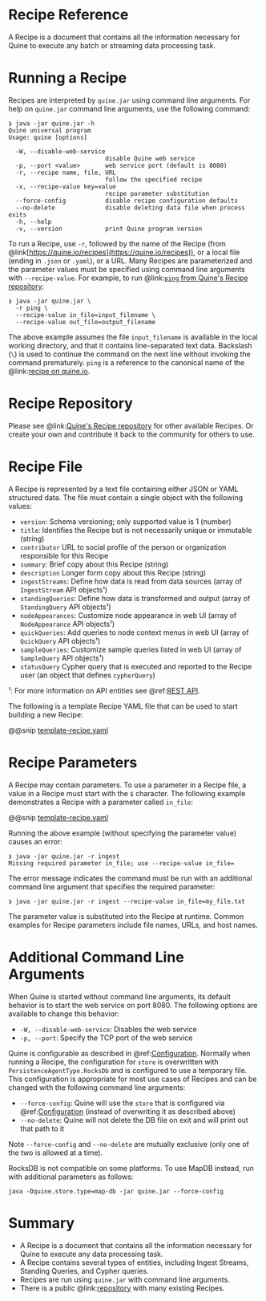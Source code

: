# Recipe Reference

A Recipe is a document that contains all the information necessary for Quine to execute any batch or streaming data processing task.

# Running a Recipe

Recipes are interpreted by `quine.jar` using command line arguments. For help on `quine.jar` command line arguments, use the following command:

```
❯ java -jar quine.jar -h
Quine universal program
Usage: quine [options]

  -W, --disable-web-service
                           disable Quine web service
  -p, --port <value>       web service port (default is 8080)
  -r, --recipe name, file, URL
                           follow the specified recipe
  -x, --recipe-value key=value
                           recipe parameter substitution
  --force-config           disable recipe configuration defaults
  --no-delete              disable deleting data file when process exits
  -h, --help
  -v, --version            print Quine program version
```

To run a Recipe, use `-r`, followed by the name of the Recipe (from @link[https://quine.io/recipes](https://quine.io/recipes)), or a local file (ending in `.json` or `.yaml`), or a URL. Many Recipes are parameterized and the parameter values must be specified using command line arguments with `--recipe-value`. For example, to run @link:[`ping` from Quine's Recipe repository](https://quine.io/recipes/ping.html):

```
❯ java -jar quine.jar \
  -r ping \
  --recipe-value in_file=input_filename \
  --recipe-value out_file=output_filename
```

The above example assumes the file `input_filename` is available in the local working directory, and that it contains line-separated text data. Backslash (`\`) is used to continue the command on the next line without invoking the command prematurely. `ping` is a reference to the canonical name of the @link:[recipe on quine.io](https://quine.io/recipes).

# Recipe Repository

Please see @link:[Quine's Recipe repository](https://quine.io/recipes) for other available Recipes. Or create your own and contribute it back to the community for others to use.

# Recipe File

A Recipe is represented by a text file containing either JSON or YAML structured data. The file must contain a single object with the following values:

* `version`: Schema versioning; only supported value is 1 (number)
* `title`: Identifies the Recipe but is not necessarily unique or immutable (string)
* `contributor` URL to social profile of the person or organization responsible for this Recipe
* `summary`: Brief copy about this Recipe (string)
* `description` Longer form copy about this Recipe (string)
* `ingestStreams`: Define how data is read from data sources (array of `IngestStream` API objects¹)
* `standingQueries`: Define how data is transformed and output (array of `StandingQuery` API objects¹)
* `nodeAppearances`: Customize node appearance in web UI (array of `NodeAppearance` API objects¹)
* `quickQueries`: Add queries to node context menus in web UI (array of `QuickQuery` API objects¹)
* `sampleQueries`: Customize sample queries listed in web UI (array of `SampleQuery` API objects¹)
* `statusQuery` Cypher query that is executed and reported to the Recipe user (an object that defines `cypherQuery`)

¹: For more information on API entities see @ref:[REST API](rest_api.md).

The following is a template Recipe YAML file that can be used to start building a new Recipe:

@@snip [template-recipe.yaml]($quine$/recipes/template-recipe.yaml)

# Recipe Parameters

A Recipe may contain parameters. To use a parameter in a Recipe file, a value in a Recipe must start with the `$` character. The following example demonstrates a Recipe with a parameter called `in_file`:

@@snip [template-recipe.yaml]($quine$/recipes/ingest.yaml)

Running the above example (without specifying the parameter value) causes an error:

```
❯ java -jar quine.jar -r ingest
Missing required parameter in_file; use --recipe-value in_file=
```

The error message indicates the command must be run with an additional command line argument that specifies the required parameter:

```
❯ java -jar quine.jar -r ingest --recipe-value in_file=my_file.txt
```

The parameter value is substituted into the Recipe at runtime. Common examples for Recipe parameters include file names, URLs, and host names.

# Additional Command Line Arguments

When Quine is started without command line arguments, its default behavior is to start the web service on port 8080. The following options are available to change this behavior:

* `-W, --disable-web-service`: Disables the web service
* `-p, --port`: Specify the TCP port of the web service

Quine is configurable as described in @ref:[Configuration](configuration.md). Normally when running a Recipe, the configuration for `store` is overwritten with `PersistenceAgentType.RocksDb` and is configured to use a temporary file. This configuration is appropriate for most use cases of Recipes and can be changed with the following command line arguments:

* `--force-config`: Quine will use the `store` that is configured via @ref:[Configuration](configuration.md) (instead of overwriting it as described above)
* `--no-delete`: Quine will not delete the DB file on exit and will print out that path to it

Note `--force-config` and `--no-delete` are mutually exclusive (only one of the two is allowed at a time).

RocksDB is not compatible on some platforms. To use MapDB instead, run with additional parameters as follows:

```
java -Dquine.store.type=map-db -jar quine.jar --force-config
```

# Summary

* A Recipe is a document that contains all the information necessary for Quine to execute any data processing task.
* A Recipe contains several types of entities, including Ingest Streams, Standing Queries, and Cypher queries.
* Recipes are run using `quine.jar` with command line arguments.
* There is a public @link:[repository](https://quine.io/recipes) with many existing Recipes.
